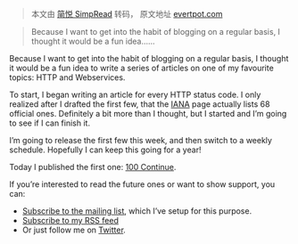 > 本文由 [简悦 SimpRead](http://ksria.com/simpread/) 转码， 原文地址 [evertpot.com](https://evertpot.com/http/)

> Because I want to get into the habit of blogging on a regular basis, I thought it would be a fun idea......

Because I want to get into the habit of blogging on a regular basis, I thought it would be a fun idea to write a series of articles on one of my favourite topics: HTTP and Webservices.

To start, I began writing an article for every HTTP status code. I only realized after I drafted the first few, that the [IANA](https://www.iana.org/assignments/http-status-codes/http-status-codes.xhtml) page actually lists 68 official ones. Definitely a bit more than I thought, but I started and I’m going to see if I can finish it.

I’m going to release the first few this week, and then switch to a weekly schedule. Hopefully I can keep this going for a year!

Today I published the first one: [100 Continue](https://evertpot.com/http/100-continue).

If you’re interested to read the future ones or want to show support, you can:

*   [Subscribe to the mailing list](https://www.getrevue.co/profile/evertp), which I’ve setup for this purpose.
*   [Subscribe to my RSS feed](https://evertpot.com/atom.xml)
*   Or just follow me on [Twitter](https://twitter.com/evertp).